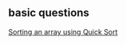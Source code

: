 ## basic questions

[Sorting an array using Quick Sort](https://github.com/Data-Science-Community-SRM/Algorithms-for-Programming/blob/master/Quick%20sort/Basic%20Questions/Sorting%20an%20array%20using%20Quick%20Sort.cpp)
